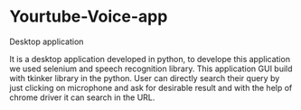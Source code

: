 # Yourtube-Voice-app
Desktop application 

It is a desktop application developed in python, to develope this application we used selenium and speech recognition library. This application GUI build with tkinker library in the python. User can directly search their query by just clicking on microphone and ask for desirable result and with the help of chrome driver it can search in the URL.
